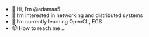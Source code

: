 - 👋 Hi, I’m @adamaa5
- 👀 I’m interested in networking and distributed systems
- 🌱 I’m currently learning OpenCL, ECS
- 📫 How to reach me ...

<!---
adamaa5/adamaa5 is a ✨ special ✨ repository because its `README.md` (this file) appears on your GitHub profile.
You can click the Preview link to take a look at your changes.
--->
